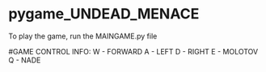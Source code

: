# pygame_UNDEAD_MENACE

To play the game, run the MAINGAME.py file

#GAME CONTROL INFO:
W - FORWARD
A - LEFT
D - RIGHT
E - MOLOTOV
Q - NADE
